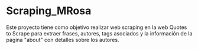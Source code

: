 # Scraping_MRosa
Este proyecto tiene como objetivo realizar web scraping en la web Quotes to Scrape para extraer frases, autores, tags asociados y la información de la página "about" con detalles sobre los autores. 
